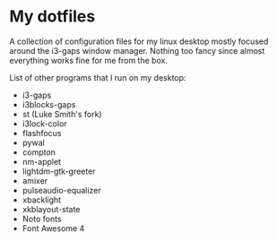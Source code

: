 # My dotfiles
A collection of configuration files for my linux desktop mostly focused around the i3-gaps window manager. Nothing
too fancy since almost everything works fine for me from the box.

List of other programs that I run on my desktop:
* i3-gaps
* i3blocks-gaps
* st (Luke Smith's fork)
* i3lock-color
* flashfocus
* pywal
* compton
* nm-applet
* lightdm-gtk-greeter
* amixer
* pulseaudio-equalizer
* xbacklight
* xkblayout-state
* Noto fonts
* Font Awesome 4
